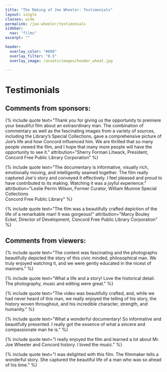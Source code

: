 ```yaml
---
title: "The Making of Joe Wheeler: Testimonials"
layout: single
classes: wide
permalink: /joe-wheeler/testimonials
sidebar:
  nav: "films"
excerpt: ""

header:
  overlay_color: "#000"
  overlay_filter: "0.5"
  overlay_image: /assets/images/header_wheat.jpg

---
```


# Testimonials

## Comments from sponsors:
{% include quote text="Thank you for giving us the opportunity to premiere your beautiful film about an extraordinary man. The combination of commentary as well as the fascinating images from a variety of sources, including the Library’s Special Collections, gave a comprehensive picture of Joe’s life and how Concord influenced him. We are thrilled that so many people viewed the film, and I hope that many more people will have the opportunity to see it." attribution="Sherry Forman Litwack, President, Concord Free Public Library Corporation" %}


 
{% include quote text="The documentary is informative, visually rich, emotionally moving, and intelligently seamed together. The film really captured Joe's story and conveyed it effectively. I feel pleased and proud to have contributed to its making. Watching it was a joyful experience." attribution="Leslie Perrin Wilson, Former Curator, William Munroe Special Collections  
Concord Free Public Library" %}

{% include quote text="The film was a beautifully crafted depiction of the life of a remarkable man! It was gorgeous!" attribution="Marcy Bouley Eckel, Director of Development, Concord Free Public Library Corporation" %}


## Comments from viewers:

{% include quote text="The content was fascinating and the photographs beautifully depicted the story of this civic minded, philosophical man. We truly enjoyed watching it, and we were gently educated in the nicest of manners." %} 

{% include quote text="What a life and a story! Love the historical detail. The photography, music and editing were great." %} 

{% include quote text="The video was beautifully crafted, and, while we had never heard of this man, we really enjoyed the telling of his story, the history woven throughout, and his incredible character, strength, and humanity." %} 

{% include quote text="What a wonderful documentary! So informative and beautifully presented. I really got the essence of what a sincere and compassionate man he is." %}

{% include quote text="I really enjoyed the film and learned a lot about Mr. Joe Wheeler and Concord history. I loved the music." %} 

{% include quote text="I was delighted with this film. The filmmaker tells a wonderful story. She captured the beautiful life of a man who was so ahead of his time." %}

